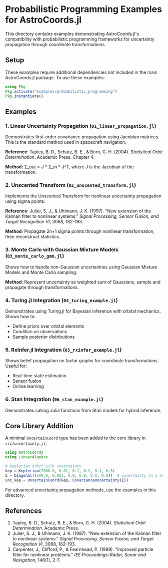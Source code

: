 # Probabilistic Programming Examples for AstroCoords.jl

This directory contains examples demonstrating AstroCoords.jl's compatibility with probabilistic programming frameworks for uncertainty propagation through coordinate transformations.

## Setup

These examples require additional dependencies not included in the main AstroCoords.jl package. To use these examples:

```julia
using Pkg
Pkg.activate("examples/probabilistic_programming")
Pkg.instantiate()
```

## Examples

### 1. Linear Uncertainty Propagation (`01_linear_propagation.jl`)

Demonstrates first-order covariance propagation using Jacobian matrices. This is the standard method used in spacecraft navigation.

**Reference**: Tapley, B. D., Schutz, B. E., & Born, G. H. (2004). *Statistical Orbit Determination*. Academic Press. Chapter 4.

**Method**: Σ_out = J * Σ_in * J^T, where J is the Jacobian of the transformation.

### 2. Unscented Transform (`02_unscented_transform.jl`)

Implements the Unscented Transform for nonlinear uncertainty propagation using sigma points.

**Reference**: Julier, S. J., & Uhlmann, J. K. (1997). "New extension of the Kalman filter to nonlinear systems." *Signal Processing, Sensor Fusion, and Target Recognition VI*, 3068, 182-193.

**Method**: Propagate 2n+1 sigma points through nonlinear transformation, then reconstruct statistics.

### 3. Monte Carlo with Gaussian Mixture Models (`03_monte_carlo_gmm.jl`)

Shows how to handle non-Gaussian uncertainties using Gaussian Mixture Models and Monte Carlo sampling.

**Method**: Represent uncertainty as weighted sum of Gaussians, sample and propagate through transformations.

### 4. Turing.jl Integration (`04_turing_example.jl`)

Demonstrates using Turing.jl for Bayesian inference with orbital mechanics. Shows how to:
- Define priors over orbital elements
- Condition on observations
- Sample posterior distributions

### 5. RxInfer.jl Integration (`05_rxinfer_example.jl`)

Shows belief propagation on factor graphs for coordinate transformations. Useful for:
- Real-time state estimation
- Sensor fusion
- Online learning

### 6. Stan Integration (`06_stan_example.jl`)

Demonstrates calling Julia functions from Stan models for hybrid inference.

## Core Library Addition

A minimal `UncertainCoord` type has been added to the core library in `src/uncertainty.jl`:

```julia
using AstroCoords
using LinearAlgebra

# Keplerian orbit with uncertainty
kep = Keplerian(7000.0, 0.01, 0.1, 0.2, 0.3, 0.5)
Σ = Diagonal([100.0, 0.001, 0.0, 0.0, 0.0, 0.0])  # uncertainty in a and e
unc_kep = UncertainCoord(kep, CovarianceUncertainty(Σ))
```

For advanced uncertainty propagation methods, use the examples in this directory.

## References

1. Tapley, B. D., Schutz, B. E., & Born, G. H. (2004). *Statistical Orbit Determination*. Academic Press.
2. Julier, S. J., & Uhlmann, J. K. (1997). "New extension of the Kalman filter to nonlinear systems." *Signal Processing, Sensor Fusion, and Target Recognition VI*, 3068, 182-193.
3. Carpenter, J., Clifford, P., & Fearnhead, P. (1999). "Improved particle filter for nonlinear problems." *IEE Proceedings-Radar, Sonar and Navigation*, 146(1), 2-7.